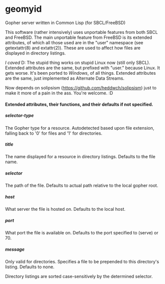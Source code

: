 # geomyid
Gopher server written in Common Lisp (for SBCL/FreeBSD)

This software (rather intensively) uses unportable features from both SBCL and FreeBSD.
The main unportable feature from FreeBSD is its extended attributes,
of which all those used are in the "user" namespace (see getextattr(8) and extattr(2)).
These are used to affect how files are displayed in directory listings.

_I caved_ D: The stupid thing works on stupid Linux now (still only SBCL). Extended
attributes are the same, but prefixed with "user." because Linux.
It gets worse. It's been ported to _Windows_, of all things. Extended attributes are
the same, just implemented as Alternate Data Streams.

Now depends on solipsism (https://github.com/heddwch/solipsism) just to make it more
of a pain in the ass. You're welcome. :D

#### Extended attributes, their functions, and their defaults if not specified.
##### selector-type
The Gopher type for a resource. Autodetected based upon file extension, falling back to '0' for files and '1' for directories.
##### title
The name displayed for a resource in directory listings. Defaults to the file name.
##### selector
The path of the file. Defaults to actual path relative to the local gopher root.
##### host
What server the file is hosted on. Defaults to the local host.
##### port
What port the file is available on. Defaults to the port specified to (serve) or 70.
##### message
Only valid for directories. Specifies a file to be prepended to this directory's listing. Defaults to none.

Directory listings are sorted case-sensitively by the determined selector.
